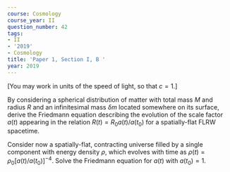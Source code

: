 ```yaml
---
course: Cosmology
course_year: II
question_number: 42
tags:
- II
- '2019'
- Cosmology
title: 'Paper 1, Section I, B '
year: 2019
---
```




[You may work in units of the speed of light, so that $c=1$.]

By considering a spherical distribution of matter with total mass $M$ and radius $R$ and an infinitesimal mass $\delta m$ located somewhere on its surface, derive the Friedmann equation describing the evolution of the scale factor $a(t)$ appearing in the relation $R(t)=R_{0} a(t) / a\left(t_{0}\right)$ for a spatially-flat FLRW spacetime.

Consider now a spatially-flat, contracting universe filled by a single component with energy density $\rho$, which evolves with time as $\rho(t)=\rho_{0}\left[a(t) / a\left(t_{0}\right)\right]^{-4}$. Solve the Friedmann equation for $a(t)$ with $a\left(t_{0}\right)=1$.